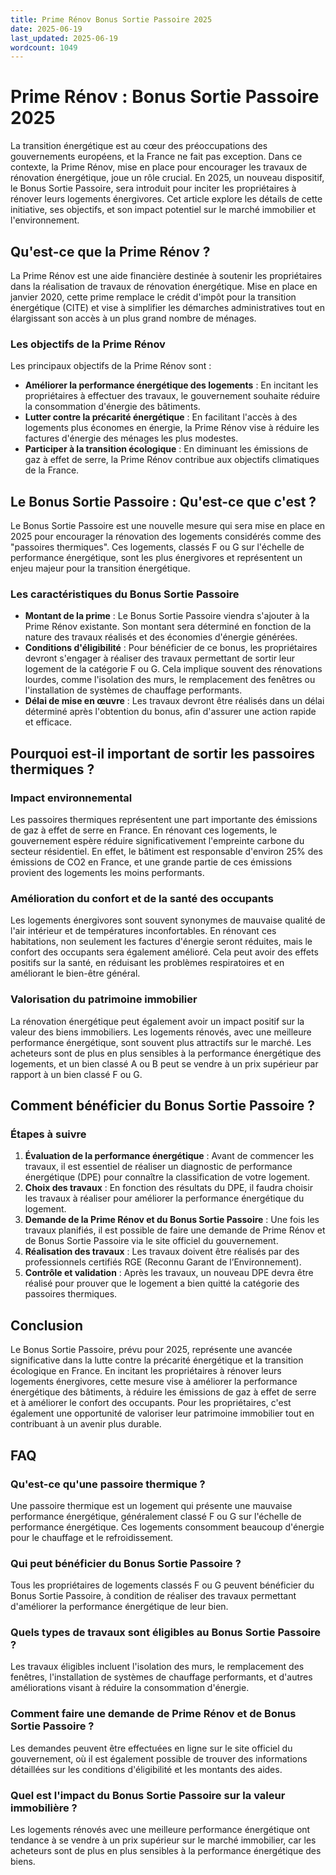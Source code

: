 ```yaml
---
title: Prime Rénov Bonus Sortie Passoire 2025
date: 2025-06-19
last_updated: 2025-06-19
wordcount: 1049
---
```


# Prime Rénov : Bonus Sortie Passoire 2025

La transition énergétique est au cœur des préoccupations des gouvernements européens, et la France ne fait pas exception. Dans ce contexte, la Prime Rénov, mise en place pour encourager les travaux de rénovation énergétique, joue un rôle crucial. En 2025, un nouveau dispositif, le Bonus Sortie Passoire, sera introduit pour inciter les propriétaires à rénover leurs logements énergivores. Cet article explore les détails de cette initiative, ses objectifs, et son impact potentiel sur le marché immobilier et l'environnement.

## Qu'est-ce que la Prime Rénov ?

La Prime Rénov est une aide financière destinée à soutenir les propriétaires dans la réalisation de travaux de rénovation énergétique. Mise en place en janvier 2020, cette prime remplace le crédit d'impôt pour la transition énergétique (CITE) et vise à simplifier les démarches administratives tout en élargissant son accès à un plus grand nombre de ménages.

### Les objectifs de la Prime Rénov

Les principaux objectifs de la Prime Rénov sont :

- **Améliorer la performance énergétique des logements** : En incitant les propriétaires à effectuer des travaux, le gouvernement souhaite réduire la consommation d'énergie des bâtiments.
- **Lutter contre la précarité énergétique** : En facilitant l'accès à des logements plus économes en énergie, la Prime Rénov vise à réduire les factures d'énergie des ménages les plus modestes.
- **Participer à la transition écologique** : En diminuant les émissions de gaz à effet de serre, la Prime Rénov contribue aux objectifs climatiques de la France.

## Le Bonus Sortie Passoire : Qu'est-ce que c'est ?

Le Bonus Sortie Passoire est une nouvelle mesure qui sera mise en place en 2025 pour encourager la rénovation des logements considérés comme des "passoires thermiques". Ces logements, classés F ou G sur l'échelle de performance énergétique, sont les plus énergivores et représentent un enjeu majeur pour la transition énergétique.

### Les caractéristiques du Bonus Sortie Passoire

- **Montant de la prime** : Le Bonus Sortie Passoire viendra s'ajouter à la Prime Rénov existante. Son montant sera déterminé en fonction de la nature des travaux réalisés et des économies d'énergie générées.
- **Conditions d'éligibilité** : Pour bénéficier de ce bonus, les propriétaires devront s'engager à réaliser des travaux permettant de sortir leur logement de la catégorie F ou G. Cela implique souvent des rénovations lourdes, comme l'isolation des murs, le remplacement des fenêtres ou l'installation de systèmes de chauffage performants.
- **Délai de mise en œuvre** : Les travaux devront être réalisés dans un délai déterminé après l'obtention du bonus, afin d'assurer une action rapide et efficace.

## Pourquoi est-il important de sortir les passoires thermiques ?

### Impact environnemental

Les passoires thermiques représentent une part importante des émissions de gaz à effet de serre en France. En rénovant ces logements, le gouvernement espère réduire significativement l'empreinte carbone du secteur résidentiel. En effet, le bâtiment est responsable d'environ 25% des émissions de CO2 en France, et une grande partie de ces émissions provient des logements les moins performants.

### Amélioration du confort et de la santé des occupants

Les logements énergivores sont souvent synonymes de mauvaise qualité de l'air intérieur et de températures inconfortables. En rénovant ces habitations, non seulement les factures d'énergie seront réduites, mais le confort des occupants sera également amélioré. Cela peut avoir des effets positifs sur la santé, en réduisant les problèmes respiratoires et en améliorant le bien-être général.

### Valorisation du patrimoine immobilier

La rénovation énergétique peut également avoir un impact positif sur la valeur des biens immobiliers. Les logements rénovés, avec une meilleure performance énergétique, sont souvent plus attractifs sur le marché. Les acheteurs sont de plus en plus sensibles à la performance énergétique des logements, et un bien classé A ou B peut se vendre à un prix supérieur par rapport à un bien classé F ou G.

## Comment bénéficier du Bonus Sortie Passoire ?

### Étapes à suivre

1. **Évaluation de la performance énergétique** : Avant de commencer les travaux, il est essentiel de réaliser un diagnostic de performance énergétique (DPE) pour connaître la classification de votre logement.
2. **Choix des travaux** : En fonction des résultats du DPE, il faudra choisir les travaux à réaliser pour améliorer la performance énergétique du logement.
3. **Demande de la Prime Rénov et du Bonus Sortie Passoire** : Une fois les travaux planifiés, il est possible de faire une demande de Prime Rénov et de Bonus Sortie Passoire via le site officiel du gouvernement.
4. **Réalisation des travaux** : Les travaux doivent être réalisés par des professionnels certifiés RGE (Reconnu Garant de l’Environnement).
5. **Contrôle et validation** : Après les travaux, un nouveau DPE devra être réalisé pour prouver que le logement a bien quitté la catégorie des passoires thermiques.

## Conclusion

Le Bonus Sortie Passoire, prévu pour 2025, représente une avancée significative dans la lutte contre la précarité énergétique et la transition écologique en France. En incitant les propriétaires à rénover leurs logements énergivores, cette mesure vise à améliorer la performance énergétique des bâtiments, à réduire les émissions de gaz à effet de serre et à améliorer le confort des occupants. Pour les propriétaires, c'est également une opportunité de valoriser leur patrimoine immobilier tout en contribuant à un avenir plus durable.

## FAQ

### Qu'est-ce qu'une passoire thermique ?

Une passoire thermique est un logement qui présente une mauvaise performance énergétique, généralement classé F ou G sur l'échelle de performance énergétique. Ces logements consomment beaucoup d'énergie pour le chauffage et le refroidissement.

### Qui peut bénéficier du Bonus Sortie Passoire ?

Tous les propriétaires de logements classés F ou G peuvent bénéficier du Bonus Sortie Passoire, à condition de réaliser des travaux permettant d'améliorer la performance énergétique de leur bien.

### Quels types de travaux sont éligibles au Bonus Sortie Passoire ?

Les travaux éligibles incluent l'isolation des murs, le remplacement des fenêtres, l'installation de systèmes de chauffage performants, et d'autres améliorations visant à réduire la consommation d'énergie.

### Comment faire une demande de Prime Rénov et de Bonus Sortie Passoire ?

Les demandes peuvent être effectuées en ligne sur le site officiel du gouvernement, où il est également possible de trouver des informations détaillées sur les conditions d'éligibilité et les montants des aides.

### Quel est l'impact du Bonus Sortie Passoire sur la valeur immobilière ?

Les logements rénovés avec une meilleure performance énergétique ont tendance à se vendre à un prix supérieur sur le marché immobilier, car les acheteurs sont de plus en plus sensibles à la performance énergétique des biens.